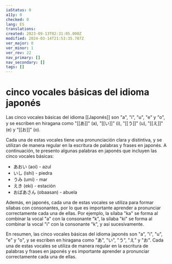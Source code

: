 ```yaml
---
iaStatus: 0
a11y: 0
checked: 0
lang: ES
translations: 
created: 2023-09-13T02:31:05.000Z
modified: 2024-03-14T21:53:35.787Z
ver_major: 0
ver_minor: 1
ver_rev: 22
nav_primary: []
nav_secondary: []
tags: []
---
```

# cinco vocales básicas del idioma japonés

Las cinco vocales básicas del idioma [[Japonés]] son "a", "i", "u", "e" y "o", y se escriben en hiragana como "[[あ]]" (a), "[[い]]" (i), "[[う]]" (u), "[[え]]" (e) y "[[お]]" (o).

Cada una de estas vocales tiene una pronunciación clara y distintiva, y se utilizan de manera regular en la escritura de palabras y frases en japonés. A continuación, te presento algunas palabras en japonés que incluyen las cinco vocales básicas:

-   あおい (aoi) - azul
-   いし (ishi) - piedra
-   うみ (umi) - mar
-   えき (eki) - estación
-   おばあさん (obaasan) - abuela

Además, en japonés, cada una de estas vocales se utiliza para formar sílabas con consonantes, por lo que es importante aprender a pronunciar correctamente cada una de ellas. Por ejemplo, la sílaba "ka" se forma al combinar la vocal "a" con la consonante "k", la sílaba "ki" se forma al combinar la vocal "i" con la consonante "k", y así sucesivamente.

En resumen, las cinco vocales básicas del idioma japonés son "a", "i", "u", "e" y "o", y se escriben en hiragana como "あ", "い", "う", "え" y "お". Cada una de estas vocales se utiliza de manera regular en la escritura de palabras y frases en japonés y es importante aprender a pronunciar correctamente cada una de ellas.
